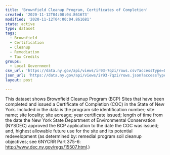 ```yaml
---
title: 'Brownfield Cleanup Program, Certificates of Completion'
created: '2020-11-12T04:00:04.861673'
modified: '2020-11-12T04:00:04.861681'
state: active
type: dataset
tags:
  - Brownfield
  - Certification
  - Cleanup
  - Remediation
  - Tax Credits
groups:
  - Local Government
csv_url: 'https://data.ny.gov/api/views/ir93-7qzi/rows.csv?accessType=DOWNLOAD'
json_url: 'https://data.ny.gov/api/views/ir93-7qzi/rows.json?accessType=DOWNLOAD'
layout: post

---
```

This dataset shows Brownfield Cleanup Program (BCP) Sites that have been completed and issued a Certificate of Completion (COC) in the State of New York. Included in the data is the program site identification number; site name; site locality; site acreage; year certificate issued; length of time from the date the New York State Department of Environmental Conservation (NYSDEC) approved the BCP application to the date the COC was issued; and, highest allowable future use for the site and its potential redevelopment (as determined by: remedial program soil cleanup objectives; see 6NYCRR Part 375-6: http://www.dec.ny.gov/regs/15507.html.)
